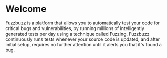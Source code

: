# Welcome

Fuzzbuzz is a platform that allows you to automatically test your code for critical bugs and vulnerabilities, by running millions of intelligently generated tests per day using a technique called Fuzzing. Fuzzbuzz continuously runs tests whenever your source code is updated, and after initial setup, requires no further attention until it alerts you that it's found a bug.


